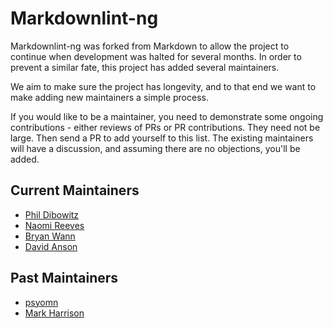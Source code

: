 # Markdownlint-ng

Markdownlint-ng was forked from Markdown to allow the project to continue
when development was halted for several months. In order to prevent a similar
fate, this project has added several maintainers.

We aim to make sure the project has longevity, and to that end we want to make
adding new maintainers a simple process.

If you would like to be a maintainer, you need to demonstrate some ongoing
contributions - either reviews of PRs or PR contributions. They need not be large.
Then send a PR to add yourself to this list. The existing maintainers will
have a discussion, and assuming there are no objections, you'll be added.

## Current Maintainers

* [Phil Dibowitz](https://github.com/jaymzh)
* [Naomi Reeves](https://github.com/NaomiReeves)
* [Bryan Wann](https://github.com/bwann)
* [David Anson](https://github.com/DavidAnson)

## Past Maintainers

* [psyomn](https://github.com/psyomn)
* [Mark Harrison](https://github.com/mivok)
